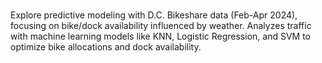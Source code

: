 # 
Explore predictive modeling with D.C. Bikeshare data (Feb-Apr 2024), focusing on bike/dock availability influenced by weather. Analyzes traffic with machine learning models like KNN, Logistic Regression, and SVM to optimize bike allocations and dock availability.
